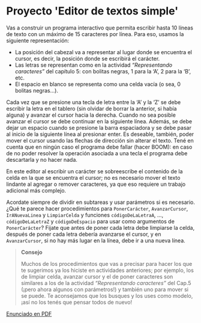 # Proyecto 'Editor de textos simple'

Vas a construir un programa interactivo que permita escribir hasta 10 líneas de texto con un máximo de 15 caracteres por línea. Para eso, usamos la siguiente representación:

 * La posición del cabezal va a representar al lugar donde se encuentra el cursor, es decir, la posición donde se escribirá el carácter. 
 * Las letras se representan como en la actividad _“Representando caracteres”_ del capítulo 5: con bolitas negras, 1 para la ‘A’, 2 para la ‘B’, etc.
 * El espacio en blanco se representa como una celda vacía (o sea, 0 bolitas negras…).
 
Cada vez que se presione una tecla de letra entre la ‘A’ y la ‘Z’ se debe escribir la letra en el tablero (sin olvidar de borrar la anterior, si había alguna) y avanzar el cursor hacia la derecha. Cuando no sea posible avanzar el cursor se debe continuar en la siguiente línea. Además, se debe dejar un espacio cuando se presione la barra espaciadora y se debe pasar al inicio de la siguiente línea al presionar enter. Es deseable, también, poder mover el cursor usando las flechas de dirección sin alterar el texto. Tené en cuenta que en ningún caso el programa debe fallar (hacer BOOM): en caso de no poder resolver la operación asociada a una tecla el programa debe descartarla y no hacer nada.

En este editor al escribir un carácter se sobreescribe el contenido de la celda en la que se encuentra el cursor; no es necesario mover el texto lindante al agregar o remover caracteres, ya que eso requiere un trabajo adicional más complejo.

Acordate siempre de dividir en subtareas y usar parámetros si es necesario. ¿Qué te parece hacer procedimientos para `PonerCarácter`, `AvanzarCursor`, `IrANuevaLinea` y `LimpiarCelda` y funciones `códigoDeLaLetraA`, …, `códigoDeLaLetraZ` y `códigoDeEspacio` para usar como argumentos de `PonerCarácter`? Fijate que antes de poner cada letra debe limpiarse la celda, después de poner cada letra debería avanzarse el cursor, y en `AvanzarCursor`, si no hay más lugar en la línea, debe ir a una nueva línea.

> **Consejo**
>
>Muchos de los procedimientos que vas a precisar para hacer los que te sugerimos ya los hiciste en actividades anteriores; por ejemplo, los de limpiar celda, avanzar cursor y el de poner caracteres son similares a los de la actividad _“Representando caracteres”_ del Cap.5 (¡pero ahora algunos con parámetros!) y también uno para mover si se puede. Te aconsejamos que los busques y los uses como modelo, ¡así no los tenés que pensar todos de nuevo!
          
[Enunciado en PDF][PDF]

[PDF]: https://raw.githubusercontent.com/Program-AR/proyectos-gobstones-jr/master/Proyectos/Cap.8/803.Editor%20de%20textos%20simple/assets/resources/description.pdf "Enunciado de 'Editor de textos simple' en PDF"
